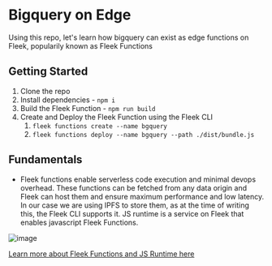 # Bigquery on Edge
Using this repo, let's learn how bigquery can exist as edge functions on Fleek, popularily known as Fleek Functions

## Getting Started
1. Clone the repo
2. Install dependencies - `npm i`
3. Build the Fleek Function - `npm run build`
4. Create and Deploy the Fleek Function using the Fleek CLI
   1. `fleek functions create --name bgquery`
   2. `fleek functions deploy --name bgquery --path ./dist/bundle.js`

## Fundamentals
- Fleek functions enable serverless code execution and minimal devops overhead. These functions can be fetched from any data origin and Fleek can host them and ensure maximum performance and low latency. In our case we are using IPFS to store them, as at the time of writing this, the Fleek CLI supports it. JS runtime is a service on Fleek that enables javascript Fleek Functions.

![image](https://github.com/KanishkKhurana/solana-blink-on-edge/assets/74613246/7459e2d6-b1c9-4a3f-b9f1-56a0e9be5d93)


[Learn more about Fleek Functions and JS Runtime here](https://blog.fleek.network/post/fleek-network-developer-guide-js-runtime/)

